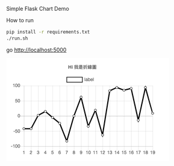 Simple Flask Chart Demo

How to run

~~~bash
pip install -r requirements.txt
./run.sh
~~~

go [http://localhost:5000](http://localhost:5000)

![example.png](/_asset/example.png)